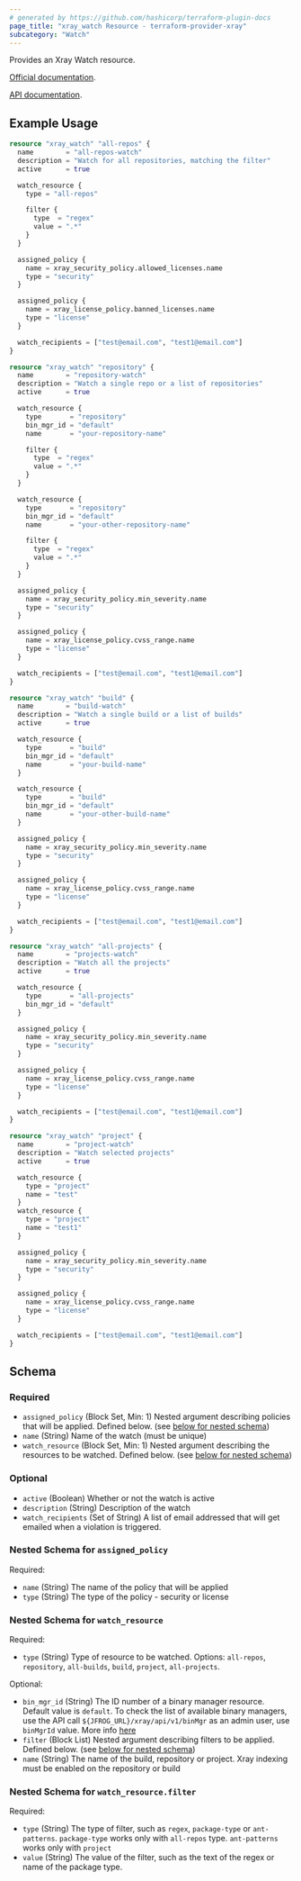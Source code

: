 ```yaml
---
# generated by https://github.com/hashicorp/terraform-plugin-docs
page_title: "xray_watch Resource - terraform-provider-xray"
subcategory: "Watch"
---
```


Provides an Xray Watch resource.

[Official documentation](https://www.jfrog.com/confluence/display/JFROG/Configuring+Xray+Watches#ConfiguringXrayWatches-CreatingaWatch).

[API documentation](https://www.jfrog.com/confluence/display/JFROG/Xray+REST+API#XrayRESTAPI-CreateWatch).


## Example Usage

```terraform
resource "xray_watch" "all-repos" {
  name        = "all-repos-watch"
  description = "Watch for all repositories, matching the filter"
  active      = true

  watch_resource {
    type = "all-repos"

    filter {
      type  = "regex"
      value = ".*"
    }
  }

  assigned_policy {
    name = xray_security_policy.allowed_licenses.name
    type = "security"
  }

  assigned_policy {
    name = xray_license_policy.banned_licenses.name
    type = "license"
  }

  watch_recipients = ["test@email.com", "test1@email.com"]
}

resource "xray_watch" "repository" {
  name        = "repository-watch"
  description = "Watch a single repo or a list of repositories"
  active      = true

  watch_resource {
    type       = "repository"
    bin_mgr_id = "default"
    name       = "your-repository-name"

    filter {
      type  = "regex"
      value = ".*"
    }
  }

  watch_resource {
    type       = "repository"
    bin_mgr_id = "default"
    name       = "your-other-repository-name"

    filter {
      type  = "regex"
      value = ".*"
    }
  }

  assigned_policy {
    name = xray_security_policy.min_severity.name
    type = "security"
  }

  assigned_policy {
    name = xray_license_policy.cvss_range.name
    type = "license"
  }

  watch_recipients = ["test@email.com", "test1@email.com"]
}

resource "xray_watch" "build" {
  name        = "build-watch"
  description = "Watch a single build or a list of builds"
  active      = true

  watch_resource {
    type       = "build"
    bin_mgr_id = "default"
    name       = "your-build-name"
  }

  watch_resource {
    type       = "build"
    bin_mgr_id = "default"
    name       = "your-other-build-name"
  }

  assigned_policy {
    name = xray_security_policy.min_severity.name
    type = "security"
  }

  assigned_policy {
    name = xray_license_policy.cvss_range.name
    type = "license"
  }

  watch_recipients = ["test@email.com", "test1@email.com"]
}

resource "xray_watch" "all-projects" {
  name        = "projects-watch"
  description = "Watch all the projects"
  active      = true

  watch_resource {
    type       = "all-projects"
    bin_mgr_id = "default"
  }

  assigned_policy {
    name = xray_security_policy.min_severity.name
    type = "security"
  }

  assigned_policy {
    name = xray_license_policy.cvss_range.name
    type = "license"
  }

  watch_recipients = ["test@email.com", "test1@email.com"]
}

resource "xray_watch" "project" {
  name        = "project-watch"
  description = "Watch selected projects"
  active      = true

  watch_resource {
    type = "project"
    name = "test"
  }
  watch_resource {
    type = "project"
    name = "test1"
  }

  assigned_policy {
    name = xray_security_policy.min_severity.name
    type = "security"
  }

  assigned_policy {
    name = xray_license_policy.cvss_range.name
    type = "license"
  }

  watch_recipients = ["test@email.com", "test1@email.com"]
}
```

<!-- schema generated by tfplugindocs -->
## Schema

### Required

- `assigned_policy` (Block Set, Min: 1) Nested argument describing policies that will be applied. Defined below. (see [below for nested schema](#nestedblock--assigned_policy))
- `name` (String) Name of the watch (must be unique)
- `watch_resource` (Block Set, Min: 1) Nested argument describing the resources to be watched. Defined below. (see [below for nested schema](#nestedblock--watch_resource))

### Optional

- `active` (Boolean) Whether or not the watch is active
- `description` (String) Description of the watch
- `watch_recipients` (Set of String) A list of email addressed that will get emailed when a violation is triggered.

<a id="nestedblock--assigned_policy"></a>
### Nested Schema for `assigned_policy`

Required:

- `name` (String) The name of the policy that will be applied
- `type` (String) The type of the policy - security or license


<a id="nestedblock--watch_resource"></a>
### Nested Schema for `watch_resource`

Required:

- `type` (String) Type of resource to be watched. Options: `all-repos`, `repository`, `all-builds`, `build`, `project`, `all-projects`.

Optional:

- `bin_mgr_id` (String) The ID number of a binary manager resource. Default value is `default`. To check the list of available binary managers, use the API call `${JFROG_URL}/xray/api/v1/binMgr` as an admin user, use `binMgrId` value. More info [here](https://www.jfrog.com/confluence/display/JFROG/Xray+REST+API#XrayRESTAPI-GetBinaryManager)
- `filter` (Block List) Nested argument describing filters to be applied. Defined below. (see [below for nested schema](#nestedblock--watch_resource--filter))
- `name` (String) The name of the build, repository or project. Xray indexing must be enabled on the repository or build

<a id="nestedblock--watch_resource--filter"></a>
### Nested Schema for `watch_resource.filter`

Required:

- `type` (String) The type of filter, such as `regex`, `package-type` or `ant-patterns`. `package-type` works only with `all-repos` type. `ant-patterns` works only with `project`
- `value` (String) The value of the filter, such as the text of the regex or name of the package type.